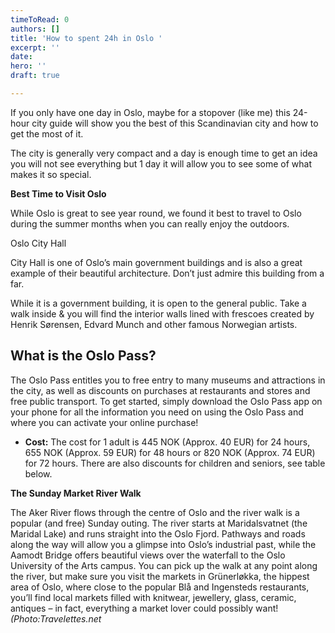 ```yaml
---
timeToRead: 0
authors: []
title: 'How to spent 24h in Oslo '
excerpt: ''
date: 
hero: ''
draft: true

---
```

If you only have one day in Oslo, maybe for a stopover (like me) this 24-hour city guide will show you the best of this Scandinavian city and how to get the most of it.

The city is generally very compact and a day is enough time to get an idea you will not see everything but 1 day it will allow you to see some of what makes it so special.

**Best Time to Visit Oslo**

While Oslo is great to see year round, we found it best to travel to Oslo during the summer months when you can really enjoy the outdoors.

Oslo City Hall

City Hall is one of Oslo’s main government buildings and is also a great example of their beautiful architecture. Don’t just admire this building from a far.

While it is a government building, it is open to the general public. Take a walk inside & you will find the interior walls lined with frescoes created by Henrik Sørensen, Edvard Munch and other famous Norwegian artists.

## **What is the Oslo Pass?**

The Oslo Pass entitles you to free entry to many museums and attractions in the city, as well as discounts on purchases at restaurants and stores and free public transport. To get started, simply download the Oslo Pass app on your phone for all the information you need on using the Oslo Pass and where you can activate your online purchase!

* **Cost:** The cost for 1 adult is 445 NOK (Approx. 40 EUR) for 24 hours, 655 NOK (Approx. 59 EUR) for 48 hours or 820 NOK (Approx. 74 EUR) for 72 hours. There are also discounts for children and seniors, see table below.

**The Sunday Market River Walk**

The Aker River flows through the centre of Oslo and the river walk is a popular (and free) Sunday outing. The river starts at Maridalsvatnet (the Maridal Lake) and runs straight into the Oslo Fjord. Pathways and roads along the way will allow you a glimpse into Oslo’s industrial past, while the Aamodt Bridge offers beautiful views over the waterfall to the Oslo University of the Arts campus. You can pick up the walk at any point along the river, but make sure you visit the markets in Grünerløkka, the hippest area of Oslo, where close to the popular Blå and Ingensteds restaurants, you’ll find local markets filled with knitwear, jewellery, glass, ceramic, antiques – in fact, everything a market lover could possibly want! _(Photo:Travelettes.net_